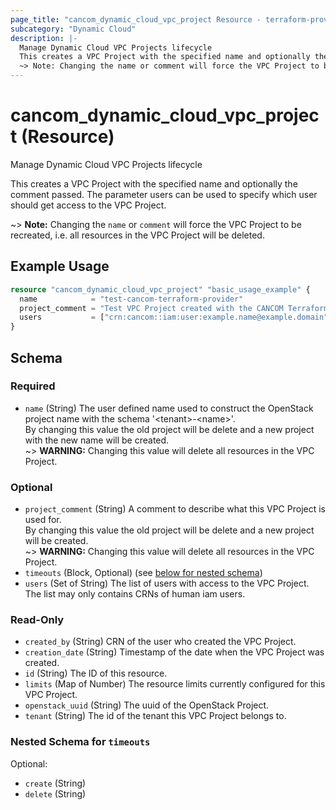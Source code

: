 ```yaml
---
page_title: "cancom_dynamic_cloud_vpc_project Resource - terraform-provider-cancom"
subcategory: "Dynamic Cloud"
description: |-
  Manage Dynamic Cloud VPC Projects lifecycle
  This creates a VPC Project with the specified name and optionally the comment passed. The parameter users can be used to specify which user should get access to the VPC Project.
  ~> Note: Changing the name or comment will force the VPC Project to be recreated, i.e. all resources in the VPC Project will be deleted.
---
```


# cancom_dynamic_cloud_vpc_project (Resource)

Manage Dynamic Cloud VPC Projects lifecycle

This creates a VPC Project with the specified name and optionally the comment passed. The parameter users can be used to specify which user should get access to the VPC Project.

~> **Note:** Changing the `name` or `comment` will force the VPC Project to be recreated, i.e. all resources in the VPC Project will be deleted.

## Example Usage

```terraform
resource "cancom_dynamic_cloud_vpc_project" "basic_usage_example" {
  name            = "test-cancom-terraform-provider"
  project_comment = "Test VPC Project created with the CANCOM Terraform provider"
  users           = ["crn:cancom::iam:user:example.name@example.domain"]
}
```

<!-- schema generated by tfplugindocs -->
## Schema

### Required

- `name` (String) The user defined name used to construct the OpenStack project name with the schema '\<tenant\>-\<name\>'.</br>By changing this value the old project will be delete and a new project with the new name will be created.</br> ~> **WARNING:** Changing this value will delete all resources in the VPC Project.

### Optional

- `project_comment` (String) A comment to describe what this VPC Project is used for.</br>By changing this value the old project will be delete and a new project will be created.</br> ~> **WARNING:** Changing this value will delete all resources in the VPC Project.
- `timeouts` (Block, Optional) (see [below for nested schema](#nestedblock--timeouts))
- `users` (Set of String) The list of users with access to the VPC Project. The list may only contains CRNs of human iam users.

### Read-Only

- `created_by` (String) CRN of the user who created the VPC Project.
- `creation_date` (String) Timestamp of the date when the VPC Project was created.
- `id` (String) The ID of this resource.
- `limits` (Map of Number) The resource limits currently configured for this VPC Project.
- `openstack_uuid` (String) The uuid of the OpenStack Project.
- `tenant` (String) The id of the tenant this VPC Project belongs to.

<a id="nestedblock--timeouts"></a>
### Nested Schema for `timeouts`

Optional:

- `create` (String)
- `delete` (String)
